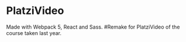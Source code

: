 # PlatziVideo
Made with Webpack 5, React and Sass.
#Remake for PlatziVideo of the course taken last year.

